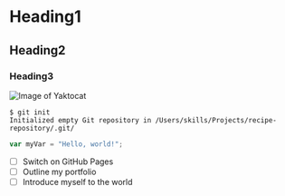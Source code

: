 # Heading1
## Heading2
### Heading3
![Image of Yaktocat](https://octodex.github.com/images/yaktocat.png)
```
$ git init
Initialized empty Git repository in /Users/skills/Projects/recipe-repository/.git/
```
``` javascript
var myVar = "Hello, world!";
```
- [ ] Switch on GitHub Pages
- [ ] Outline my portfolio
- [ ] Introduce myself to the world
